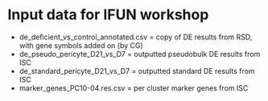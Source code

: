 # Input data for IFUN workshop

* de_deficient_vs_control_annotated.csv = copy of DE results from RSD, with gene symbols added on (by CG)
* de_pseudo_pericyte_D21_vs_D7 = outputted pseudobulk DE results from ISC 
* de_standard_pericyte_D21_vs_D7 = outputted standard DE results from ISC
* marker_genes_PC10-04.res.csv = per cluster marker genes from ISC 